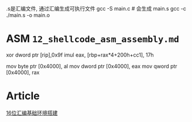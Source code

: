 
.s是汇编文件, 通过汇编生成可执行文件
gcc -S main.c # 会生成 main.s
gcc -c ./main.s -o main.o



# ASM `12_shellcode_asm_assembly.md`

xor dword ptr [rip],0x9f
imul eax, [rbp+rax*4+200h+cc1], 17h

mov  byte ptr [0x4000], al
mov dword ptr [0x4000], eax
mov qword ptr [0x4000], rax

# Article
[16位汇编基础环境搭建](https://mp.weixin.qq.com/s/RQr7Jo_tfq0LEHDRMnCq6g)

